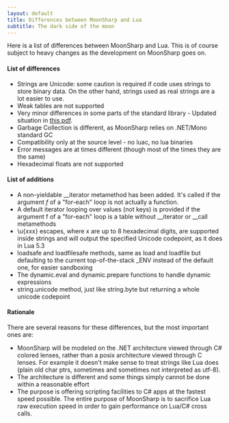 ```yaml
---
layout: default
title: Differences between MoonSharp and Lua
subtitle: The dark side of the moon
---
```


Here is a list of differences between MoonSharp and Lua. This is of course subject to heavy changes as the development on MoonSharp goes on.

#### List of differences

* Strings are Unicode: some caution is required if code uses strings to store binary data. On the other hand, strings used as real strings are a lot easier to use.
* Weak tables are not supported
* Very minor differences in some parts of the standard library - Updated situation in [this pdf](http://www.moonsharp.org/MoonSharpStdLib.pdf).
* Garbage Collection is different, as MoonSharp relies on .NET/Mono standard GC
* Compatibility only at the source level - no luac, no lua binaries
* Error messages are at times different (though most of the times they are the same)
* Hexadecimal floats are not supported


#### List of additions

* A non-yieldable __iterator metamethod has been added. It's called if the argument *f* of a "for-each" loop is not actually a function.
* A default iterator looping over values (not keys) is provided if the argument f of a "for-each" loop is a table without __iterator or __call metamethods
* \u{xxx} escapes, where x are up to 8 hexadecimal digits, are supported inside strings and will output the specified Unicode codepoint, as it does in Lua 5.3
* loadsafe and loadfilesafe methods, same as load and loadfile but defaulting to the current top-of-the-stack _ENV instead of the default one, for easier sandboxing
* The dynamic.eval and dynamic.prepare functions to handle dynamic expressions
* string.unicode method, just like string.byte but returning a whole unicode codepoint


#### Rationale

There are several reasons for these differences, but the most important ones are:

* MoonSharp will be modeled on the .NET architecture viewed through C# colored lenses, rather than a posix architecture viewed through C lenses. For example it doesn't make sense to treat strings like Lua does (plain old char ptrs, sometimes and sometimes not interpreted as utf-8).
* The architecture is different and some things simply cannot be done within a reasonable effort 
* The purpose is offering scripting facilities to C# apps at the fastest speed possible. The entire purpose of MoonSharp is to sacrifice Lua raw execution speed in order to gain performance on Lua/C# cross calls.




        
		
		
		


